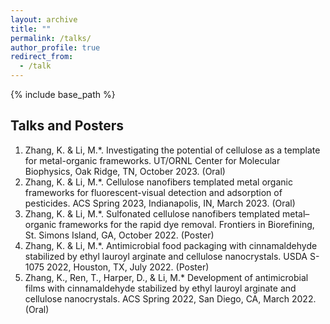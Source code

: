 ```yaml
---
layout: archive
title: ""
permalink: /talks/
author_profile: true
redirect_from:
  - /talk
---
```


{% include base_path %}

## Talks and Posters


1. Zhang, K. & Li, M.*. Investigating the potential of cellulose as a template for metal-organic frameworks. UT/ORNL Center for Molecular Biophysics, Oak Ridge, TN, October 2023. (Oral)
2. Zhang, K. & Li, M.*. Cellulose nanofibers templated metal organic frameworks for fluorescent-visual detection and adsorption of pesticides. ACS Spring 2023, Indianapolis, IN, March 2023. (Oral)
3. Zhang, K. & Li, M.*. Sulfonated cellulose nanofibers templated metal–organic frameworks for the rapid dye removal. Frontiers in Biorefining, St. Simons Island, GA, October 2022. (Poster)
4. Zhang, K. & Li, M.*. Antimicrobial food packaging with cinnamaldehyde stabilized by ethyl lauroyl arginate and cellulose nanocrystals. USDA S-1075 2022, Houston, TX, July 2022. (Poster)
5. Zhang, K., Ren, T., Harper, D., & Li, M.* Development of antimicrobial films with cinnamaldehyde stabilized by ethyl lauroyl arginate and cellulose nanocrystals. ACS Spring 2022, San Diego, CA, March 2022. (Oral)

